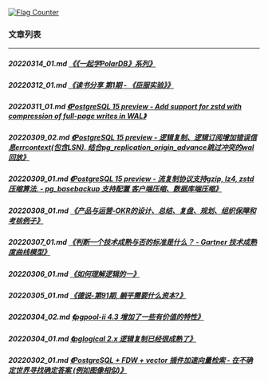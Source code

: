 <a rel="nofollow" href="http://info.flagcounter.com/h9V1"  ><img src="http://s03.flagcounter.com/count/h9V1/bg_FFFFFF/txt_000000/border_CCCCCC/columns_2/maxflags_12/viewers_0/labels_0/pageviews_0/flags_0/"  alt="Flag Counter"  border="0"  ></a>  
  
### 文章列表  
----  
##### 20220314_01.md   [《《一起学PolarDB》系列》](20220314_01.md)  
##### 20220312_01.md   [《读书分享 第1期 - 《臣服实验》》](20220312_01.md)  
##### 20220311_01.md   [《PostgreSQL 15 preview - Add support for zstd with compression of full-page writes in WAL》](20220311_01.md)  
##### 20220309_02.md   [《PostgreSQL 15 preview - 逻辑复制、逻辑订阅增加错误信息errcontext(包含LSN). 结合pg_replication_origin_advance跳过冲突的wal回放》](20220309_02.md)  
##### 20220309_01.md   [《PostgreSQL 15 preview - 流复制协议支持gzip, lz4, zstd压缩算法. - pg_basebackup 支持配置 客户端压缩、数据库端压缩》](20220309_01.md)  
##### 20220308_01.md   [《产品与运营-OKR的设计、总结、复盘、规划、组织保障和考核例子》](20220308_01.md)  
##### 20220307_01.md   [《判断一个技术成熟与否的标准是什么？ - Gartner 技术成熟度曲线模型》](20220307_01.md)  
##### 20220306_01.md   [《如何理解逻辑的一》](20220306_01.md)  
##### 20220305_01.md   [《德说-第91期, 躺平需要什么资本?》](20220305_01.md)  
##### 20220304_02.md   [《pgpool-ii 4.3 增加了一些有价值的特性》](20220304_02.md)  
##### 20220304_01.md   [《pglogical 2.x 逻辑复制已经很成熟了》](20220304_01.md)  
##### 20220302_01.md   [《PostgreSQL + FDW + vector 插件加速向量检索 - 在不确定世界寻找确定答案 (例如图像相似)》](20220302_01.md)  

